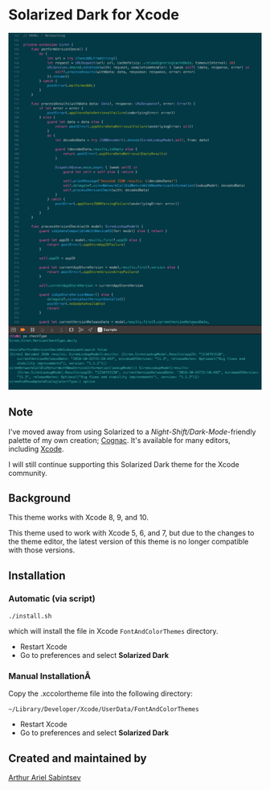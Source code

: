 Solarized Dark for Xcode
========================

![Solarized Dark Screen Shot](https://github.com/ArtSabintsev/Solarized-Dark-for-Xcode/blob/master/Example.png?raw=true "Solarized Dark Screenshot")

## Note

I've moved away from using Solarized to a _Night-Shift/Dark-Mode_-friendly palette of my own creation; [Cognac](https://github.com/ArtSabintsev/Cognac). It's available for many editors, including [Xcode](https://github.com/ArtSabintsev/Cognac-Xcode).

I will still continue supporting this Solarized Dark theme for the Xcode community.

## Background
This theme works with Xcode 8, 9, and 10.

This theme used to work with Xcode 5, 6, and 7, but due to the changes to the theme editor, the latest version of this theme is no longer compatible with those versions.

## Installation

### Automatic (via script)
```
./install.sh
```

which will install the file in Xcode `FontAndColorThemes` directory.

- Restart Xcode
- Go to preferences and select **Solarized Dark**

### Manual InstallationÂ
Copy the .xccolortheme file into the following directory:

```
~/Library/Developer/Xcode/UserData/FontAndColorThemes
```

- Restart Xcode
- Go to preferences and select **Solarized Dark**

## Created and maintained by
[Arthur Ariel Sabintsev](http://www.sabintsev.com)
